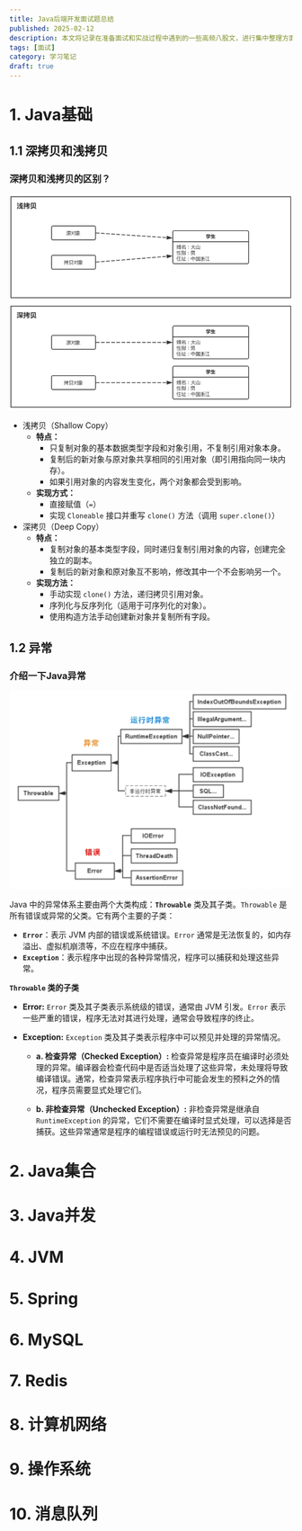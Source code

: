 ```yaml
---
title: Java后端开发面试题总结
published: 2025-02-12
description: 本文将记录在准备面试和实战过程中遇到的一些高频八股文，进行集中整理方面日后复习使用
tags: [面试]
category: 学习笔记
draft: true
---
```


# 1. Java基础

## 1.1 深拷贝和浅拷贝

###  深拷贝和浅拷贝的区别？

![image-20250212203716950](./assets/image-20250212203716950.png)

- 浅拷贝（Shallow Copy）
  - **特点：**
    - 只复制对象的基本数据类型字段和对象引用，不复制引用对象本身。
    - 复制后的新对象与原对象共享相同的引用对象（即引用指向同一块内存）。
    - 如果引用对象的内容发生变化，两个对象都会受到影响。
  - **实现方式：**
    - 直接赋值（`=`）
    - 实现 `Cloneable` 接口并重写 `clone()` 方法（调用 `super.clone()`）
- 深拷贝（Deep Copy）
  - **特点：**
    - 复制对象的基本类型字段，同时递归复制引用对象的内容，创建完全独立的副本。
    - 复制后的新对象和原对象互不影响，修改其中一个不会影响另一个。
  - **实现方法：**
    - 手动实现 `clone()` 方法，递归拷贝引用对象。
    - 序列化与反序列化（适用于可序列化的对象）。
    - 使用构造方法手动创建新对象并复制所有字段。



## 1.2 异常

### 介绍一下Java异常

![image-20250212212140583](./assets/image-20250212212140583.png)

Java 中的异常体系主要由两个大类构成：**`Throwable`** 类及其子类。`Throwable` 是所有错误或异常的父类。它有两个主要的子类：

- **`Error`**：表示 JVM 内部的错误或系统错误。`Error` 通常是无法恢复的，如内存溢出、虚拟机崩溃等，不应在程序中捕获。
- **`Exception`**：表示程序中出现的各种异常情况，程序可以捕获和处理这些异常。

**`Throwable` 类的子类**

- **Error:** `Error` 类及其子类表示系统级的错误，通常由 JVM 引发。`Error` 表示一些严重的错误，程序无法对其进行处理，通常会导致程序的终止。

- **Exception:** `Exception` 类及其子类表示程序中可以预见并处理的异常情况。

  - **a. 检查异常（Checked Exception）:** 检查异常是程序员在编译时必须处理的异常。编译器会检查代码中是否适当处理了这些异常，未处理将导致编译错误。通常，检查异常表示程序执行中可能会发生的预料之外的情况，程序员需要显式处理它们。

  - **b. 非检查异常（Unchecked Exception）:** 非检查异常是继承自 `RuntimeException` 的异常，它们不需要在编译时显式处理，可以选择是否捕获。这些异常通常是程序的编程错误或运行时无法预见的问题。



# 2. Java集合



# 3. Java并发



# 4. JVM



# 5. Spring



# 6. MySQL



# 7. Redis



# 8. 计算机网络



# 9. 操作系统



# 10. 消息队列

